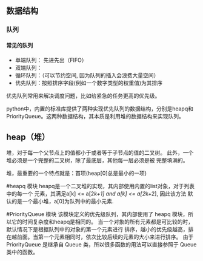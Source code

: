## 数据结构

### 队列

#### 常见的队列
- 单端队列： 先进先出（FIFO）
- 双端队列：
- 循环队列：（可以节约空间, 因为队列的插入会浪费大量空间）
- 优先队列：按照排序字段(例如一个数字类型的权重值)为其排序


优先队列常用来解决调度问题，比如给紧急的任务更高的优先级。

python中，内置的标准库提供了两种实现优先队列的数据结构，分别是heapq和
PriorityQueue。这两种数据结构，其本质是利用堆的数据结构来实现队列。


## heap（堆）
堆，对于每一个父节点上的值都小于或者等于子节点的值的二叉树。
此外，一个堆必须是一个完整的二叉树，除了最底层，其他每一层必须是被
完整填满的。

堆，最重要的一个特点就是：首项(heap[0]总是最小的一项)


#heapq 模块
heapq是一个二叉堆的实现，其内部使用内置的list对象，对于列表中的每一个
元素，其满足a[k] <= a[2*k+1] and a[k] <= a[2*k+2], 因此该方法
默认的是一个最小堆，a[0]为队列中的最小元素.


#PriorityQueue 模块
该模块定义的优先级队列，其内部使用了 heapq 模块，所以它的时间复杂度和heapq是相同的。
当一个对象的所有元素都是可比较的时，默认情况下是根据队列中的对象的第一个元素进行
排序，越小的优先级越高，排在越前面。当第一个元素相同时，依次比较后续的元素的大小来进行排序。
由于 PriorityQueue 是继承自 Queue 类，所以很多函数的用法可以直接参照于 Queue 类中的函数。

